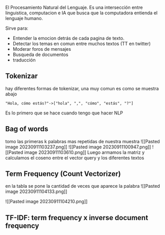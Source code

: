 El Procesamiento Natural del Lenguaje. Es una intersección entre linguistica, computacion e IA que busca que la computadora entienda el lenguaje humano.

Sirve para: 
- Entender la emocion detrás de cada pagina de texto.
- Detectar los temas en comun entre muchos textos (TT en twitter)
- Moderar foros de mensajes
- Busqueda de documentos
- traducción


## Tokenizar
hay diferentes formas de tokenizar, una muy comun es como se muestra abajo
```
"Hola, cómo estás?"->["hola", ",", "cómo", "estás", "?"]
```

Es lo primero que se hace cuando tengo que hacer NLP

## Bag of words

tomo las primeras k palabras mas repetidas de nuestra muestra
![[Pasted image 20230911103237.png]]
![[Pasted image 20230911100947.png]]
![[Pasted image 20230911103610.png]]
Luego armamos la matriz y calculamos 
el coseno entre el vector query y los diferentes textos

## Term Frequency (Count Vectorizer)

en la tabla se pone la cantidad de veces que aparece la palabra
![[Pasted image 20230911104133.png]]

![[Pasted image 20230911104210.png]]

## TF-IDF: term frequency x inverse document frequency
